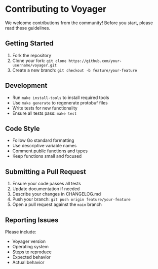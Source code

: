 # Contributing to Voyager

We welcome contributions from the community! Before you start, please read these guidelines.

## Getting Started
1. Fork the repository
2. Clone your fork: `git clone https://github.com/your-username/voyager.git`
3. Create a new branch: `git checkout -b feature/your-feature`

## Development
- Run `make install-tools` to install required tools
- Use `make generate` to regenerate protobuf files
- Write tests for new functionality
- Ensure all tests pass: `make test`

## Code Style
- Follow Go standard formatting
- Use descriptive variable names
- Comment public functions and types
- Keep functions small and focused

## Submitting a Pull Request
1. Ensure your code passes all tests
2. Update documentation if needed
3. Describe your changes in CHANGELOG.md
4. Push your branch: `git push origin feature/your-feature`
5. Open a pull request against the `main` branch

## Reporting Issues
Please include:
- Voyager version
- Operating system
- Steps to reproduce
- Expected behavior
- Actual behavior
